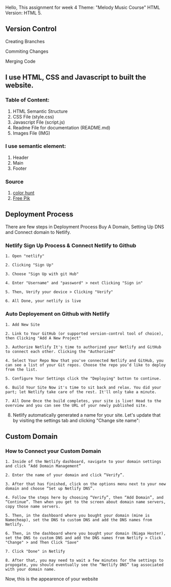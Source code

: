 Hello, This assignment for week 4
Theme: "Melody Music Course"
HTML Version: HTML 5.

## Version Control
Creating Branches

Commiting Changes

Merging Code

## I use HTML, CSS and Javascript to built the website.

### Table of Content:
1. HTML Semantic Structure
2. CSS File (style.css)
3. Javascript File (script.js)
4. Readme File for documentation (README.md)
5. Images File (IMG)

### I use semantic element:
1. Header
2. Main
3. Footer

### Source
1. [color hunt](https://colorhunt.co/)
2. [Free Pik](https://www.freepik.com)

## Deployment Process
There are few steps in Deployment Process Buy A Domain, Setting Up DNS and Connect domain to Netlify.

### Netlify Sign Up Process & Connect Netlify to Github

    1. Open "netlify"

    2. Clicking "Sign Up"

    3. Choose "Sign Up with git Hub"

    4. Enter "Username" and "password" > next Clicking "Sign in"

    5. Then, Verify your device > Clicking "Verify"

    6. All Done, your netlify is live

### Auto Deployement on Github with Netlify

    1. Add New Site

    2. Link to Your GitHub (or supported version-control tool of choice), then Clicking "Add A New Project"

    3. Authorize Netlify It's time to authorized your Netlify and GitHub to connect each other. Clicking the "Authorized"

    4. Select Your Repo Now that you've connected Netlify and GitHub, you can see a list of your Git repos. Choose the repo you’d like to deploy from the list.

    5. Configure Your Settings click the "Deploying" button to continue.

    6. Build Your Site Now it's time to sit back and relax. You did your part; let Netlify take care of the rest. It'll only take a minute.

    7. All Done Once the build completes, your site is live! Head to the overview and you can see the URL of your newly published site.

8. Netlify automatically generated a name for your site. Let's update that by visiting the settings tab and clicking "Change site name":


## Custom Domain
### How to Connect your Custom Domain

    1. Inside of the Netlify dashboard, navigate to your domain settings and click “Add Domain Management”

    2. Enter the name of your domain and click “Verify”.

    3. After that has finished, click on the options menu next to your new domain and choose “Set up Netlify DNS”.

    4. Follow the steps here by choosing “Verify”, then “Add Domain”, and “Continue”. Then when you get to the screen about domain name servers, copy those name servers.

    5. Then, in the dashboard where you bought your domain (mine is Namecheap), set the DNS to custom DNS and add the DNS names from Netlify.

    6. Then, in the dashboard where you bought your domain (Niaga Hoster), set the DNS to custom DNS and add the DNS names from Netlify > Click "Change" > and Then Click "Save"

    7. Click "Done" in Netlify

    8. After that, you may need to wait a few minutes for the settings to propogate, you should eventually see the “Netlify DNS” tag associated with your domain name.

Now, this is the appearence of your website 